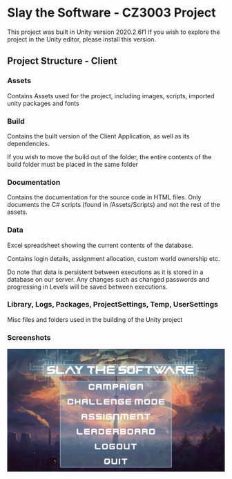 # Slay the Software - CZ3003 Project
This project was built in Unity version 2020.2.6f1
If you wish to explore the project in the Unity editor, please install this version.

## Project Structure - Client
### Assets
Contains Assets used for the project, including images, scripts, imported unity packages and fonts


### Build
Contains the built version of the Client Application, as well as its dependencies.

If you wish to move the build out of the folder, the entire contents of the build folder must be placed in the same folder


### Documentation
Contains the documentation for the source code in HTML files. Only documents the C# scripts (found in /Assets/Scripts) and not the rest of the assets.


### Data
Excel spreadsheet showing the current contents of the database.

Contains login details, assignment allocation, custom world ownership etc.

Do note that data is persistent between executions as it is stored in a database on our server. Any changes such as changed passwords and progressing in Levels will be saved between executions.


### Library, Logs, Packages, ProjectSettings, Temp, UserSettings
Misc files and folders used in the building of the Unity project


### Screenshots
![Main Screen](https://github.com/Joshlim288/SlayTheSoftware/blob/master/Screenshots/MainScreen.png?raw=true)
